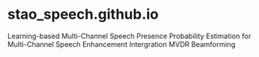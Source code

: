 # stao_speech.github.io
Learning-based Multi-Channel Speech Presence Probability Estimation for Multi-Channel Speech Enhancement Intergration MVDR Beamforming
